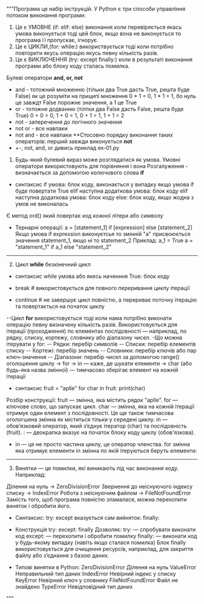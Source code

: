 """Програма це набір інструкцій.
У Python є три способи управління потоком виконання програми:

1. Це є УМОВНЕ (if: elif: else) виконання коли перевіряється якась умова виконується тоді цей блок, якщо вона не виконується то програма її пропускає, ігнорує.
2. Це є ЦИКЛИ,(for: while:) використвується тоді коли потрібно повторити якусь операцію якусь певну кількість разів.
3. Це є ВИКЛЮЧЕННЯ (try: except finally:) коли в результаті виконання програми або блоку коду сталась помилка.

Булеві оператори
**and, or, not**

- and - тотожний множенню (тільки два True дасть True, решта буде False) як це розуміти на приципі множення
  0 * 1 = 0, 1 * 1 = 1, бо нуль це завждт False порожнє значення, а 1 це True
- or - тотожне додванню (тілтки два False дасть False, решта буде True)
  0 + 0 = 0, 1 + 0 = 1, 0 + 1 = 1, 1 + 1 = 2
- not - заперечення до логічного значення 
- not or - все навпаки
- not and - все навпаки
**Стосовно порядку виконання таких операторів: перший завжди виконується **not**
- +-, not, and, or
дивись приклад ex-01.py

1. Будь-який булевий вираз може розглядатися як умова. Умовні оператори використовують для порівняння і вона 
Розгалуження - визначається за допомогою колючового слова **if**
- синтаксис
if умова:
    блок коду, виконається у випадку якщо умова if буде повертати True
elif наступна додаткова умова:
    блок коду
elif наступна додаткова умова:
    блок коду
else:
    блок коду, якщо жодна з умов не виконалась

Є метод ord() який повертає код кожної літери або символу

- Тернарні операції: a = [statement_1] if [expression] else [statement_2]
Якщо умова if expression виконуєтсья то змінній "a" присвоюється значення statement_1, якщо ні то statement_2
Приклад:
a_1 = True
a = "statement_1" if a_1 else "statement_2"
-------------------------------------------
2. Цикл **while** безкінечний цикл
- синтаксис
while умова або якесь наченння True: 
    блок коду

- break # використовується для повного переривання циклу ітерації
- continue # не завершує цикл повністю, а перериває поточну ітерацію та повертається на початок циклу

--Цикл **for** використовується тоді коли нама потрібно виконати операцію певну визначену кількість разів. Використовується для ітерації (проходження) по елементах послідовності — наприклад, по рядку, списку, кортежу, словнику або діапазону чисел.
-Що можна ітерувати у for:
-- Рядки: перебір символів
-- Списки: перебір елементів списку
-- Кортежі: перебір значень
-- Словники: перебір ключів або пар ключ-значення
-- Діапазони: перебір чисел за допомогою range()
оголошення циклу -> for -> in — каже, де шукати елементи -> char (або будь-яка назва змінної) — тимчасово зберігає елемент на кожній ітерації

- синтаксис
fruit = "aplle"
for char in fruit:
    print(char)

Розбір конструкції:
fruit — змінна, яка містить рядок "aplle".
for — ключове слово, що запускає цикл.
char — змінна, яка на кожній ітерації отримує один елемент з послідовності. Це ще також тимчасова огологшена змінна як міститься тільки у середені циклу.
in — обов’язковий оператор, який з’єднує ітератор (char) та послідовність (fruit).
: — двокрапка вказує на початок блоку коду циклу (обов'язкова). 
- in — це не просто частина циклу, це оператор членства.
for змінна яка отримує елементи in змінна по якій ітеруються беруть елементи:
-----------------------------------------------------------------------------
3. Винятки — це помилки, які виникають під час виконання коду. Наприклад:

Ділення на нуль → ZeroDivisionError
Звернення до неіснуючого індексу списку → IndexError
Робота з неіснуючим файлом → FileNotFoundError
Замість того, щоб програма повністю зламалася, можна перехопити виняток і обробити його.
- Синтаксис: 
try:
except вказується сам вийняток:
finally:

- Конструкція try: except: finally
Дозволяє:
try: — спробувати виконати код
except: — перехопити і обробити помилку
finally: — виконати код у будь-якому випадку (навіть якщо сталася помилка)
Блок finally використовується для очищення ресурсів, наприклад, для закриття файлу або з’єднання з базою даних.

- Типові винятки в Python:
ZeroDivisionError	Ділення на нуль
ValueError	Неправильний тип даних
IndexError	Невірний індекс у списку
KeyError	Невірний ключ у словнику
FileNotFoundError	Файл не знайдено
TypeError	Невідповідний тип даних

"""
